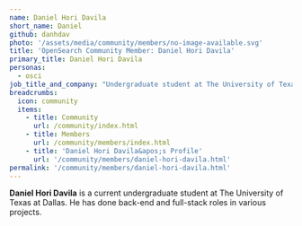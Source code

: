 ```yaml
---
name: Daniel Hori Davila
short_name: Daniel 
github: danhdav
photo: '/assets/media/community/members/no-image-available.svg'
title: 'OpenSearch Community Member: Daniel Hori Davila'
primary_title: Daniel Hori Davila
personas:
  - osci
job_title_and_company: "Undergraduate student at The University of Texas at Dallas"
breadcrumbs:
  icon: community
  items:
    - title: Community
      url: /community/index.html
    - title: Members
      url: /community/members/index.html
    - title: 'Daniel Hori Davila&apos;s Profile'
      url: '/community/members/daniel-hori-davila.html'
permalink: '/community/members/daniel-hori-davila.html'
---
```


**Daniel Hori Davila** is a current undergraduate student at The University of Texas at Dallas. He has done back-end and full-stack roles in various projects.
